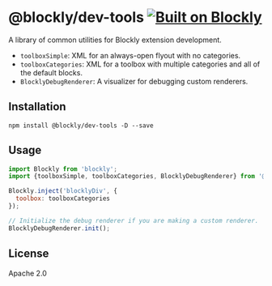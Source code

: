 # @blockly/dev-tools [![Built on Blockly](https://tinyurl.com/built-on-blockly)](https://github.com/google/blockly)

A library of common utilities for Blockly extension development.
- `toolboxSimple`: XML for an always-open flyout with no categories.
- `toolboxCategories`: XML for a toolbox with multiple categories and all of the default blocks.
- `BlocklyDebugRenderer`: A visualizer for debugging custom renderers.

## Installation

```
npm install @blockly/dev-tools -D --save
```

## Usage

```js
import Blockly from 'blockly';
import {toolboxSimple, toolboxCategories, BlocklyDebugRenderer} from '@blockly/dev-tools';

Blockly.inject('blocklyDiv', {
  toolbox: toolboxCategories
});

// Initialize the debug renderer if you are making a custom renderer.
BlocklyDebugRenderer.init();
```

## License

Apache 2.0
